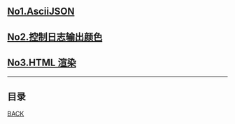 ## [No1.AsciiJSON](gin/001AsciiJSON.md)
## [No2.控制日志输出颜色](gin/002ControllingLogOutputColoring.md)
## [No3.HTML 渲染](gin/003HTMLReader.md)
------------------------------------------------------
## 目录
[BACK](../../README.md)